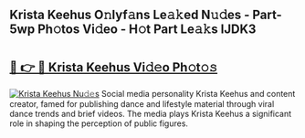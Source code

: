 ## Krista Keehus O𝚗lyf𝚊ns Le𝚊𝚔ed N𝚞𝚍es - Part-5wp Ph𝚘tos Vi𝚍eo - H𝚘t Part Le𝚊𝚔s lJDK3

# <h2><a href="http://hf162n.feru.top/?c=Krista+Keehus">🔗 👉 🔴 Krista Keehus Vi𝚍𝚎o Ph𝚘t𝚘𝚜</a></h2>

[![Krista Keehus Nu𝚍𝚎s](https://i.imgur.com/0TWrTi3.gif)](http://hf162n.feru.top/?c=Krista+Keehus)
Social media personality Krista Keehus and content creator, famed for publishing dance and lifestyle material through viral dance trends and brief videos. The media plays Krista Keehus a significant role in shaping the perception of public figures. 
